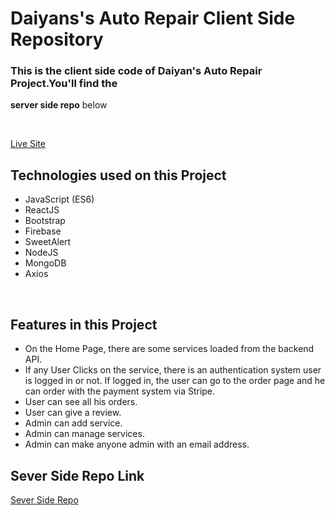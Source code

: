 # Daiyans's Auto Repair Client Side Repository

### This is the client side code of Daiyan's Auto Repair Project.You'll find the

**server side repo** below

<br>

[Live Site](https://daiyans-auto-repair.web.app/)

## Technologies used on this Project

- JavaScript (ES6)
- ReactJS
- Bootstrap
- Firebase
- SweetAlert
- NodeJS
- MongoDB
- Axios

<br>

## Features in this Project

- On the Home Page, there are some services loaded from the backend API.
- If any User Clicks on the service, there is an authentication system user is logged in or not. If logged in, the user can go to the order page and he can order with the payment system via Stripe.
- User can see all his orders.
- User can give a review.
- Admin can add service.
- Admin can manage services.
- Admin can make anyone admin with an email address.

## Sever Side Repo Link

[Sever Side Repo](https://github.com/coderDaiyan/daiyans-auto-repair-server)

